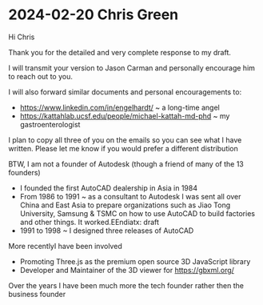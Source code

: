 # 2024-02-20 Chris Green

Hi Chris

Thank you for the detailed and very complete response to my draft.

I will transmit your version to Jason Carman and personally encourage him to reach out to you.

I will also forward similar documents and personal encouragements to:

* https://www.linkedin.com/in/engelhardt/ ~ a long-time angel
* https://kattahlab.ucsf.edu/people/michael-kattah-md-phd ~ my gastroenterologist

I plan to copy all three of you on the emails so you can see what I have written. Please let me know if you would prefer a different distribution

BTW, I am not a founder of Autodesk (though a friend of many of the 13 founders)

* I founded the first AutoCAD dealership in Asia in 1984
* From 1986 to 1991 ~ as a consultant to Autodesk I was sent all over China and East Asia to prepare organizations such as Jiao Tong University, Samsung & TSMC on how to use AutoCAD to build factories and other things. It worked.EEndiatx: draft
* 1991 to 1998 ~ I designed three releases of AutoCAD

More recentlyI have been involved

* Promoting Three.js as the premium open source 3D JavaScript library
* Developer and Maintainer of the 3D viewer for https://gbxml.org/

Over the years I have been much more the tech founder rather then the business founder
